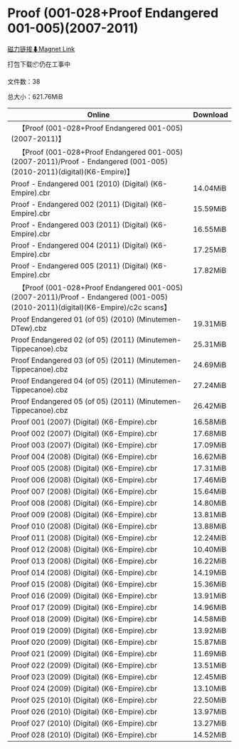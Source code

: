 # Proof (001-028+Proof Endangered 001-005)(2007-2011)

[磁力链接⬇Magnet Link](magnet:?xt=urn:btih:faf7cd325ec00e65c1bd4916961976f0b99ea9b3&dn=Proof%20%28001-028%2BProof%20Endangered%20001-005%29%282007-2011%29)

打包下载📦仍在工事中

文件数：38

总大小：621.76MiB

Online | Download
--- | ---
&emsp;【Proof (001-028+Proof Endangered 001-005)(2007-2011)】 | 
&emsp;【Proof (001-028+Proof Endangered 001-005)(2007-2011)/Proof - Endangered (001-005)(2010-2011)(digital)(K6-Empire)】 | 
Proof - Endangered 001 (2010) (Digital) (K6-Empire).cbr | 14.04MiB
Proof - Endangered 002 (2011) (Digital) (K6-Empire).cbr | 15.59MiB
Proof - Endangered 003 (2011) (Digital) (K6-Empire).cbr | 16.55MiB
Proof - Endangered 004 (2011) (Digital) (K6-Empire).cbr | 17.25MiB
Proof - Endangered 005 (2011) (Digital) (K6-Empire).cbr | 17.82MiB
&emsp;【Proof (001-028+Proof Endangered 001-005)(2007-2011)/Proof - Endangered (001-005)(2010-2011)(digital)(K6-Empire)/c2c scans】 | 
Proof Endangered 01 (of 05) (2010) (Minutemen-DTew).cbz | 19.31MiB
Proof Endangered 02 (of 05) (2011) (Minutemen-Tippecanoe).cbz | 25.31MiB
Proof Endangered 03 (of 05) (2011) (Minutemen-Tippecanoe).cbz | 24.69MiB
Proof Endangered 04 (of 05) (2011) (Minutemen-Tippecanoe).cbz | 27.24MiB
Proof Endangered 05 (of 05) (2011) (Minutemen-Tippecanoe).cbz | 26.42MiB
Proof 001 (2007) (Digital) (K6-Empire).cbr | 16.58MiB
Proof 002 (2007) (Digital) (K6-Empire).cbr | 17.68MiB
Proof 003 (2007) (Digital) (K6-Empire).cbr | 17.09MiB
Proof 004 (2008) (Digital) (K6-Empire).cbr | 16.62MiB
Proof 005 (2008) (Digital) (K6-Empire).cbr | 17.31MiB
Proof 006 (2008) (Digital) (K6-Empire).cbr | 17.46MiB
Proof 007 (2008) (Digital) (K6-Empire).cbr | 15.64MiB
Proof 008 (2008) (Digital) (K6-Empire).cbr | 14.80MiB
Proof 009 (2008) (Digital) (K6-Empire).cbr | 13.81MiB
Proof 010 (2008) (Digital) (K6-Empire).cbr | 13.88MiB
Proof 011 (2008) (Digital) (K6-Empire).cbr | 12.24MiB
Proof 012 (2008) (Digital) (K6-Empire).cbr | 10.40MiB
Proof 013 (2008) (Digital) (K6-Empire).cbr | 16.22MiB
Proof 014 (2008) (Digital) (K6-Empire).cbr | 14.19MiB
Proof 015 (2008) (Digital) (K6-Empire).cbr | 15.36MiB
Proof 016 (2009) (Digital) (K6-Empire).cbr | 13.91MiB
Proof 017 (2009) (Digital) (K6-Empire).cbr | 14.96MiB
Proof 018 (2009) (Digital) (K6-Empire).cbr | 14.58MiB
Proof 019 (2009) (Digital) (K6-Empire).cbr | 13.92MiB
Proof 020 (2009) (Digital) (K6-Empire).cbr | 15.87MiB
Proof 021 (2009) (Digital) (K6-Empire).cbr | 11.69MiB
Proof 022 (2009) (Digital) (K6-Empire).cbr | 13.51MiB
Proof 023 (2009) (Digital) (K6-Empire).cbr | 12.45MiB
Proof 024 (2009) (Digital) (K6-Empire).cbr | 13.10MiB
Proof 025 (2010) (Digital) (K6-Empire).cbr | 22.50MiB
Proof 026 (2010) (Digital) (K6-Empire).cbr | 13.97MiB
Proof 027 (2010) (Digital) (K6-Empire).cbr | 13.27MiB
Proof 028 (2010) (Digital) (K6-Empire).cbr | 14.52MiB